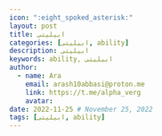 ```yaml
---
icon: ":eight_spoked_asterisk:"
layout: post
title: ابیلیتی
categories: [ابیلیتی, ability]
description: ابیلیتی
keywords: ability, ابیلیتی
author:
  - name: Ara
    email: arash10abbasi@proton.me
    link: https://t.me/alpha_verg
    avatar:
date: 2022-11-25 # November 25, 2022
tags: [ابیلیتی, ability]
---
```

